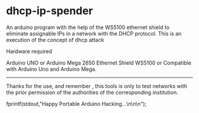 # dhcp-ip-spender
 An arduino program with the help of the WS5100 ethernet shield to eliminate assignable IPs in a network with the DHCP protocol.  This is an execution of the concept of dhcp attack


Hardware required

Arduino UNO or Arduino Mega 2650
Ethernet Shield WS5100 or Compatible with Arduino Uno and Arduino Mega.

-------------------------------------------------------------------------------------------------------------------------

Thanks for the use, and remember , this tools is only to test networks with the prior permission of the authorities of the corresponding institution.


fprintf(stdout,"Happy Portable Arduino Hacking...\n\n\n");
